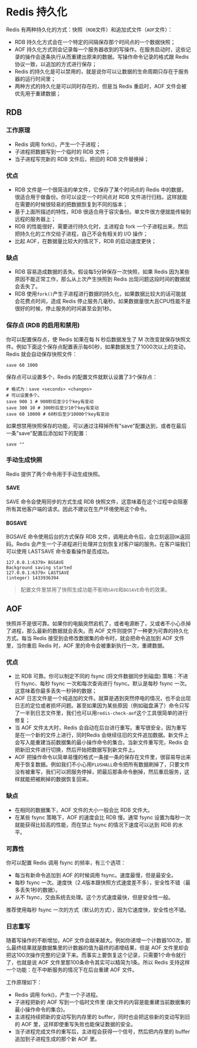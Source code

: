 # Redis 持久化

Redis 有两种持久化的方式：快照（`RDB`文件）和追加式文件（`AOF`文件）：

- RDB 持久化方式会在一个特定的间隔保存那个时间点的一个数据快照；
- AOF 持久化方式则会记录每一个服务器收到的写操作。在服务启动时，这些记录的操作会逐条执行从而重建出原来的数据。写操作命令记录的格式跟 Redis 协议一致，以追加的方式进行保存；
- Redis 的持久化是可以禁用的，就是说你可以让数据的生命周期只存在于服务器的运行时间里；
- 两种方式的持久化是可以同时存在的，但是当 Redis 重启时，AOF 文件会被优先用于重建数据；

## RDB

### 工作原理

- Redis 调用 fork()，产生一个子进程；
- 子进程把数据写到一个临时的 RDB 文件；
- 当子进程写完新的 RDB 文件后，把旧的 RDB 文件替换掉；

### 优点

- RDB 文件是一个很简洁的单文件，它保存了某个时间点的 Redis 中的数据，很适合用于做备份。你可以设定一个时间点对 RDB 文件进行归档，这样就能在需要的时候很轻易的把数据恢复到不同的版本；
- 基于上面所描述的特性，RDB 很适合用于容灾备份。单文件很方便就能传输到远程的服务器上；
- RDB 的性能很好，需要进行持久化时，主进程会 fork 一个子进程出来，然后把持久化的工作交给子进程，自己不会有相关的 I/O 操作；
- 比起 AOF，在数据量比较大的情况下，RDB 的启动速度更快；

### 缺点

- RDB 容易造成数据的丢失。假设每5分钟保存一次快照，如果 Redis 因为某些原因不能正常工作，那么从上次产生快照到 Redis 出现问题这段时间的数据就会丢失了。
- RDB 使用`fork()`产生子进程进行数据的持久化，如果数据比较大的话可能就会花费点时间，造成 Redis 停止服务几毫秒。如果数据量很大且CPU性能不是很好的时候，停止服务的时间甚至会到1秒。

### 保存点 (RDB 的启用和禁用)

你可以配置保存点，使 Redis 如果在每 N 秒后数据发生了 M 次改变就保存快照文件。例如下面这个保存点配置表示每60秒，如果数据发生了1000次以上的变动，Redis 就会自动保存快照文件：

```
save 60 1000
```

保存点可以设置多个，Redis 的配置文件就默认设置了3个保存点：

```
# 格式为：save <seconds> <changes>
# 可以设置多个。
save 900 1 # 900秒后至少1个key有变动
save 300 10 # 300秒后至少10个key有变动
save 60 10000 # 60秒后至少10000个key有变动
```

如果想禁用快照保存的功能，可以通过注释掉所有"save"配置达到，或者在最后一条"save"配置后添加如下的配置：

```
save ""
```

### 手动生成快照

Redis 提供了两个命令用于手动生成快照。

#### SAVE

SAVE 命令会使用同步的方式生成 RDB 快照文件，这意味着在这个过程中会阻塞所有其他客户端的请求。因此不建议在生产环境使用这个命令。

#### BGSAVE

BGSAVE 命令使用后台的方式保存 RDB 文件，调用此命令后，会立刻返回`OK`返回码。Redis 会产生一个子进程进行处理并立刻恢复对客户端的服务。在客户端我们可以使用 LASTSAVE 命令查看操作是否成功。

```
127.0.0.1:6379> BGSAVE
Background saving started
127.0.0.1:6379> LASTSAVE
(integer) 1433936394
```

> 配置文件里禁用了快照生成功能不影响`SAVE`和`BGSAVE`命令的效果。

## AOF

快照并不是很可靠。如果你的电脑突然宕机了，或者电源断了，又或者不小心杀掉了进程，那么最新的数据就会丢失。而 AOF 文件则提供了一种更为可靠的持久化方式。每当 Redis 接受到会修改数据集的命令时，就会把命令追加到 AOF 文件里，当你重启 Redis 时，AOF 里的命令会被重新执行一次，重建数据。

### 优点

- 比 RDB 可靠。你可以制定不同的 fsync (将文件数据同步到磁盘) 策略：不进行 fsync、每秒 fsync 一次和每次查询进行 fsync。默认是每秒 fsync 一次。这意味着你最多丢失一秒钟的数据；
- AOF 日志文件是一个纯追加的文件。就算是遇到突然停电的情况，也不会出现日志的定位或者损坏问题。甚至如果因为某些原因（例如磁盘满了）命令只写了一半到日志文件里，我们也可以用`redis-check-aof`这个工具很简单的进行修复；
- 当 AOF 文件太大时，Redis 会自动在后台进行重写。重写很安全，因为重写是在一个新的文件上进行，同时Redis 会继续往旧的文件追加数据。新文件上会写入能重建当前数据集的最小操作命令的集合。当新文件重写完，Redis 会把新旧文件进行切换，然后开始把数据写到新文件上。
- AOF 把操作命令以简单易懂的格式一条接一条的保存在文件里，很容易导出来用于恢复数据。例如我们不小心用`FLUSHALL`命令把所有数据刷掉了，只要文件没有被重写，我们可以把服务停掉，把最后那条命令删掉，然后重启服务，这样就能把被刷掉的数据恢复回来。

### 缺点

- 在相同的数据集下，AOF 文件的大小一般会比 RDB 文件大。
- 在某些 fsync 策略下，AOF 的速度会比 RDB 慢。通常 fsync 设置为每秒一次就能获得比较高的性能，而在禁止 fsync 的情况下速度可以达到 RDB 的水平。

### 可靠性

你可以配置 Redis 调用 fsync 的频率，有三个选项：

- 每当有新命令追加到 AOF 的时候调用 fsync。速度最慢，但是最安全。
- 每秒 fsync 一次。速度快（2.4版本跟快照方式速度差不多），安全性不错（最多丢失1秒的数据）。
- 从不 fsync，交由系统去处理。这个方式速度最快，但是安全性一般。

推荐使用每秒 fsync 一次的方式（默认的方式），因为它速度快，安全性也不错。

### 日志重写

随着写操作的不断增加，AOF 文件会越来越大。例如你递增一个计数器100次，那么最终结果就是数据集里的计数器的值为最终的递增结果，但是 AOF 文件里却会把这100次操作完整的记录下来。而事实上要恢复这个记录，只需要1个命令就行了，也就是说 AOF 文件里那100条命令其实可以精简为1条。所以 Redis 支持这样一个功能：在不中断服务的情况下在后台重建 AOF 文件。

工作原理如下：

- Redis 调用 fork()，产生一个子进程。
- 子进程把新的 AOF 写到一个临时文件里 (新文件的内容是能重建当前数据集的最小操作命令的集合)。
- 主进程持续把新的变动写到内存里的 buffer，同时也会把这些新的变动写到旧的 AOF 里，这样即使重写失败也能保证数据的安全。
- 当子进程完成文件的重写后，主进程会获得一个信号，然后把内存里的 buffer 追加到子进程生成的那个新 AOF 里。

